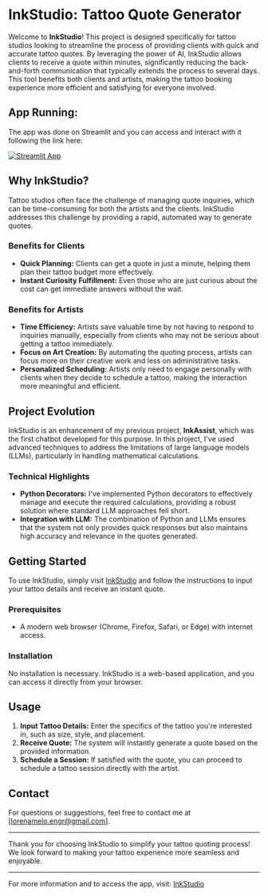 # InkStudio: Tattoo Quote Generator

Welcome to **InkStudio**! This project is designed specifically for tattoo studios looking to streamline the process of providing clients with quick and accurate tattoo quotes. By leveraging the power of AI, InkStudio allows clients to receive a quote within minutes, significantly reducing the back-and-forth communication that typically extends the process to several days. This tool benefits both clients and artists, making the tattoo booking experience more efficient and satisfying for everyone involved.

## App Running:

The app was done on Streamlit and you can access and interact with it following the link here:

[![Streamlit App](https://static.streamlit.io/badges/streamlit_badge_black_white.svg)](https://inkstudio.streamlit.app/)

## Why InkStudio?

Tattoo studios often face the challenge of managing quote inquiries, which can be time-consuming for both the artists and the clients. InkStudio addresses this challenge by providing a rapid, automated way to generate quotes.

### Benefits for Clients

- **Quick Planning:** Clients can get a quote in just a minute, helping them plan their tattoo budget more effectively.
- **Instant Curiosity Fulfillment:** Even those who are just curious about the cost can get immediate answers without the wait.

### Benefits for Artists

- **Time Efficiency:** Artists save valuable time by not having to respond to inquiries manually, especially from clients who may not be serious about getting a tattoo immediately.
- **Focus on Art Creation:** By automating the quoting process, artists can focus more on their creative work and less on administrative tasks.
- **Personalized Scheduling:** Artists only need to engage personally with clients when they decide to schedule a tattoo, making the interaction more meaningful and efficient.

## Project Evolution

InkStudio is an enhancement of my previous project, **InkAssist**, which was the first chatbot developed for this purpose. In this project, I've used advanced techniques to address the limitations of large language models (LLMs), particularly in handling mathematical calculations.

### Technical Highlights

- **Python Decorators:** I've implemented Python decorators to effectively manage and execute the required calculations, providing a robust solution where standard LLM approaches fell short.
- **Integration with LLM:** The combination of Python and LLMs ensures that the system not only provides quick responses but also maintains high accuracy and relevance in the quotes generated.

## Getting Started

To use InkStudio, simply visit [InkStudio](https://inkstudio.streamlit.app/) and follow the instructions to input your tattoo details and receive an instant quote.

### Prerequisites

- A modern web browser (Chrome, Firefox, Safari, or Edge) with internet access.

### Installation

No installation is necessary. InkStudio is a web-based application, and you can access it directly from your browser.

## Usage

1. **Input Tattoo Details:** Enter the specifics of the tattoo you're interested in, such as size, style, and placement.
2. **Receive Quote:** The system will instantly generate a quote based on the provided information.
3. **Schedule a Session:** If satisfied with the quote, you can proceed to schedule a tattoo session directly with the artist.


## Contact

For questions or suggestions, feel free to contact me at [lorenamelo.engr@gmail.com].

---

Thank you for choosing InkStudio to simplify your tattoo quoting process! We look forward to making your tattoo experience more seamless and enjoyable.

---

For more information and to access the app, visit: [InkStudio](https://inkstudio.streamlit.app/)

